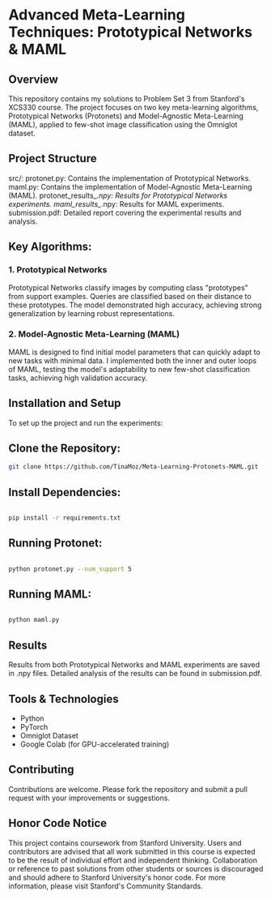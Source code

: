 
# Advanced Meta-Learning Techniques: Prototypical Networks & MAML

## Overview
This repository contains my solutions to Problem Set 3 from Stanford's XCS330 course. The project focuses on two key meta-learning algorithms, Prototypical Networks (Protonets) and Model-Agnostic Meta-Learning (MAML), applied to few-shot image classification using the Omniglot dataset.

## Project Structure
src/:
protonet.py: Contains the implementation of Prototypical Networks.
maml.py: Contains the implementation of Model-Agnostic Meta-Learning (MAML).
protonet_results_*.npy: Results for Prototypical Networks experiments.
maml_results_*.npy: Results for MAML experiments.
submission.pdf: Detailed report covering the experimental results and analysis.

## Key Algorithms:
### 1. Prototypical Networks
Prototypical Networks classify images by computing class "prototypes" from support examples. Queries are classified based on their distance to these prototypes. The model demonstrated high accuracy, achieving strong generalization by learning robust representations.

### 2. Model-Agnostic Meta-Learning (MAML)
MAML is designed to find initial model parameters that can quickly adapt to new tasks with minimal data. I implemented both the inner and outer loops of MAML, testing the model's adaptability to new few-shot classification tasks, achieving high validation accuracy.

## Installation and Setup
To set up the project and run the experiments:

## Clone the Repository:

```bash
git clone https://github.com/TinaMoz/Meta-Learning-Protonets-MAML.git
```

## Install Dependencies:
```bash

pip install -r requirements.txt
```

## Running Protonet:
```bash

python protonet.py --num_support 5
```

## Running MAML:

```bash

python maml.py
```

## Results
Results from both Prototypical Networks and MAML experiments are saved in .npy files. Detailed analysis of the results can be found in submission.pdf.

## Tools & Technologies
- Python
- PyTorch
- Omniglot Dataset
- Google Colab (for GPU-accelerated training)

## Contributing
Contributions are welcome. Please fork the repository and submit a pull request with your improvements or suggestions.

## Honor Code Notice
This project contains coursework from Stanford University. Users and contributors are advised that all work submitted in this course is expected to be the result of individual effort and independent thinking. Collaboration or reference to past solutions from other students or sources is discouraged and should adhere to Stanford University's honor code. For more information, please visit Stanford's Community Standards.




